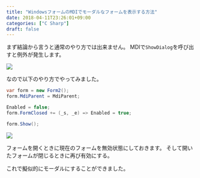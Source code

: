 ```yaml
---
title: "WindowsフォームのMDIでモーダルなフォームを表示する方法"
date: 2018-04-11T23:26:01+09:00
categories: ["C Sharp"]
draft: false
---
```


まず結論から言うと通常のやり方では出来ません。
MDIで`ShowDialog`を呼び出すと例外が発生します。

![](/2018/04/mdi_exception.png)

なので以下のやり方でやってみました。

```csharp
var form = new Form2();
form.MdiParent = MdiParent;

Enabled = false;
form.FormClosed += (_s, _e) => Enabled = true;

form.Show();
```

![](/2018/04/mdi.gif)

フォームを開くときに現在のフォームを無効状態にしておきます。
そして開いたフォームが閉じるときに再び有効にする。

これで擬似的にモーダルにすることができました。
